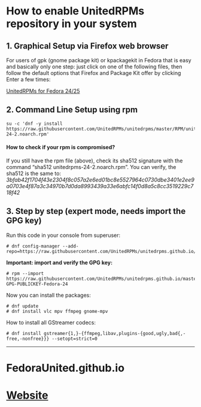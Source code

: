 # How to enable UnitedRPMs repository in your system


## 1. Graphical Setup via Firefox web browser

For users of gpk (gnome package kit) or kpackagekit in Fedora that is easy and basically only one step: just click on one of the following files, then follow the default options that Firefox and Package Kit offer by clicking Enter a few times: 


[UnitedRPMs for Fedora 24/25](https://raw.githubusercontent.com/UnitedRPMs/unitedrpms/master/RPM/unitedrpms-24-2.noarch.rpm)



## 2. Command Line Setup using rpm

```
su -c 'dnf -y install https://raw.githubusercontent.com/UnitedRPMs/unitedrpms/master/RPM/unitedrpms-24-2.noarch.rpm'
```

#### How to check if your rpm is compromised?

If you still have the rpm file (above), check its sha512 signature with the command “sha512 unitedrpms-24-2.noarch.rpm”.
You can verify, the sha512 is the same to: *3bfab42f1704f43e2304f8c057a2e6ed01bc8e5527964c0730dbe3401e2ee9a0703e4f87a3c34970b7d0da8993439a33e6abfc14f0d8a5c8cc3519229c718f42*




## 3. Step by step (expert mode, needs import the GPG key)

Run this code in your console from superuser:

```
# dnf config-manager --add-repo=https://raw.githubusercontent.com/UnitedRPMs/unitedrpms.github.io/master/unitedrpms.repo
```

**Important: import and verify the GPG key:**

```
# rpm --import https://raw.githubusercontent.com/UnitedRPMs/unitedrpms.github.io/master/URPMS-GPG-PUBLICKEY-Fedora-24
```

Now you can install the packages:

```
# dnf update
# dnf install vlc mpv ffmpeg gnome-mpv
```

How to install all GStreamer codecs:
```
# dnf install gstreamer{1,}-{ffmpeg,libav,plugins-{good,ugly,bad{,-free,-nonfree}}} --setopt=strict=0
```

-----

# FedoraUnited.github.io

# [Website](https://unitedrpms.github.io/)

